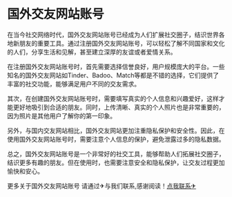 # 国外交友网站账号

在当今社交网络时代，国外交友网站账号已经成为人们扩展社交圈子，结识世界各地新朋友的重要工具。通过注册国外交友网站账号，可以轻松了解不同国家和文化的人们，分享生活和见解，甚至建立深厚的友谊或者爱情关系。

在注册国外交友网站账号时，首先需要选择信誉良好，用户规模庞大的平台。一些知名的国外交友网站如Tinder、Badoo、Match等都是不错的选择，它们提供了丰富的社交功能，能够满足用户不同的交友需求。

其次，在创建国外交友网站账号时，需要填写真实的个人信息和兴趣爱好，这样才能更好地吸引到合适的朋友。同时，上传清晰、真实的个人照片也是非常重要的，因为照片是其他用户了解你的第一印象。

另外，与国内交友网站相比，国外交友网站更加注重隐私保护和安全性。因此，在使用国外交友网站账号时，需要注意个人信息的保护，避免泄露过多的隐私数据。

总之，国外交友网站账号是一个非常好的社交工具，能够帮助人们拓展社交圈子，结识更多有趣的朋友。但在使用时，也需要注意安全和隐私保护，让交友过程更加愉快和安心。

更多关于国外交友网站账号 请通过✈与我们联系,感谢阅读！[点我联系✈](https://cn.G208.com)